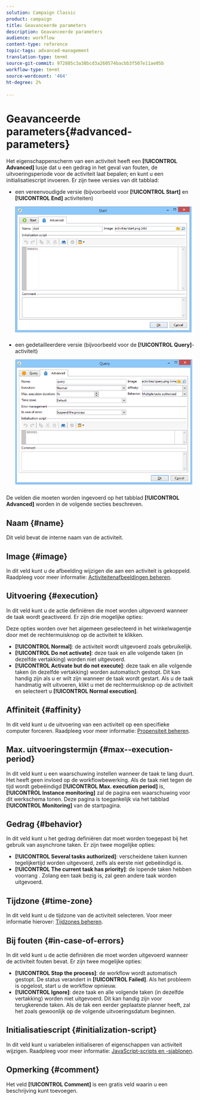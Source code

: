```yaml
---
solution: Campaign Classic
product: campaign
title: Geavanceerde parameters
description: Geavanceerde parameters
audience: workflow
content-type: reference
topic-tags: advanced-management
translation-type: tm+mt
source-git-commit: 972885c3a38bcd3a260574bacbb3f507e11ae05b
workflow-type: tm+mt
source-wordcount: '464'
ht-degree: 2%

---
```



# Geavanceerde parameters{#advanced-parameters}

Het eigenschappenscherm van een activiteit heeft een **[!UICONTROL Advanced]** lusje dat u een gedrag in het geval van fouten, de uitvoeringsperiode voor de activiteit laat bepalen; en kunt u een initialisatiescript invoeren. Er zijn twee versies van dit tabblad:

* een vereenvoudigde versie (bijvoorbeeld voor **[!UICONTROL Start]** en **[!UICONTROL End]** activiteiten)

   ![](assets/wf-advanced-basic.png)

* een gedetailleerdere versie (bijvoorbeeld voor de **[!UICONTROL Query]**-activiteit)

   ![](assets/wf-advanced-full.png)

De velden die moeten worden ingevoerd op het tabblad **[!UICONTROL Advanced]** worden in de volgende secties beschreven.

## Naam {#name}

Dit veld bevat de interne naam van de activiteit.

## Image {#image}

In dit veld kunt u de afbeelding wijzigen die aan een activiteit is gekoppeld. Raadpleeg voor meer informatie: [Activiteitenafbeeldingen beheren](../../workflow/using/managing-activity-images.md).

## Uitvoering {#execution}

In dit veld kunt u de actie definiëren die moet worden uitgevoerd wanneer de taak wordt geactiveerd. Er zijn drie mogelijke opties:

Deze opties worden over het algemeen geselecteerd in het winkelwagentje door met de rechtermuisknop op de activiteit te klikken.

* **[!UICONTROL Normal]**: de activiteit wordt uitgevoerd zoals gebruikelijk.
* **[!UICONTROL Do not activate]**: deze taak en alle volgende taken (in dezelfde vertakking) worden niet uitgevoerd.
* **[!UICONTROL Activate but do not execute]**: deze taak en alle volgende taken (in dezelfde vertakking) worden automatisch gestopt. Dit kan handig zijn als u er wilt zijn wanneer de taak wordt gestart. Als u de taak handmatig wilt uitvoeren, klikt u met de rechtermuisknop op de activiteit en selecteert u **[!UICONTROL Normal execution]**.

## Affiniteit {#affinity}

In dit veld kunt u de uitvoering van een activiteit op een specifieke computer forceren. Raadpleeg voor meer informatie: [Propensiteit beheren](../../workflow/using/managing-propensity.md).

## Max. uitvoeringstermijn {#max--execution-period}

In dit veld kunt u een waarschuwing instellen wanneer de taak te lang duurt. Het heeft geen invloed op de workflowbewerking. Als de taak niet tegen de tijd wordt gebeëindigd **[!UICONTROL Max. execution period]** is, **[!UICONTROL Instance monitoring]** zal de pagina een waarschuwing voor dit werkschema tonen. Deze pagina is toegankelijk via het tabblad **[!UICONTROL Monitoring]** van de startpagina.

## Gedrag {#behavior}

In dit veld kunt u het gedrag definiëren dat moet worden toegepast bij het gebruik van asynchrone taken. Er zijn twee mogelijke opties:

* **[!UICONTROL Several tasks authorized]**: verscheidene taken kunnen tegelijkertijd worden uitgevoerd, zelfs als eerste niet gebeëindigd is.
* **[!UICONTROL The current task has priority]**: de lopende taken hebben voorrang . Zolang een taak bezig is, zal geen andere taak worden uitgevoerd.

## Tijdzone {#time-zone}

In dit veld kunt u de tijdzone van de activiteit selecteren. Voor meer informatie hierover: [Tijdzones beheren](../../workflow/using/managing-time-zones.md).

## Bij fouten {#in-case-of-errors}

In dit veld kunt u de actie definiëren die moet worden uitgevoerd wanneer de activiteit fouten bevat. Er zijn twee mogelijke opties:

* **[!UICONTROL Stop the process]**: de workflow wordt automatisch gestopt. De status verandert in **[!UICONTROL Failed]**. Als het probleem is opgelost, start u de workflow opnieuw.
* **[!UICONTROL Ignore]**: deze taak en alle volgende taken (in dezelfde vertakking) worden niet uitgevoerd. Dit kan handig zijn voor terugkerende taken. Als de tak een eerder geplaatste planner heeft, zal het zoals gewoonlijk op de volgende uitvoeringsdatum beginnen.

## Initialisatiescript {#initialization-script}

In dit veld kunt u variabelen initialiseren of eigenschappen van activiteit wijzigen. Raadpleeg voor meer informatie: [JavaScript-scripts en -sjablonen](../../workflow/using/javascript-scripts-and-templates.md).

## Opmerking {#comment}

Het veld **[!UICONTROL Comment]** is een gratis veld waarin u een beschrijving kunt toevoegen.
